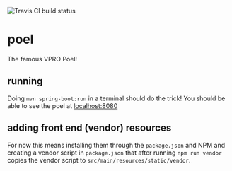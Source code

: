 ![Travis CI build status](https://travis-ci.org/vpro/poel.svg?branch=master)

# poel

The famous VPRO Poel!

## running
Doing `mvn spring-boot:run` in a terminal should do the trick!
You should be able to see the poel at [localhost:8080](http://localhost:8080/)

## adding front end (vendor) resources

For now this means installing them through the `package.json` and NPM and creating
a vendor script in `package.json` that after running `npm run vendor` copies the
vendor script to `src/main/resources/static/vendor`.
